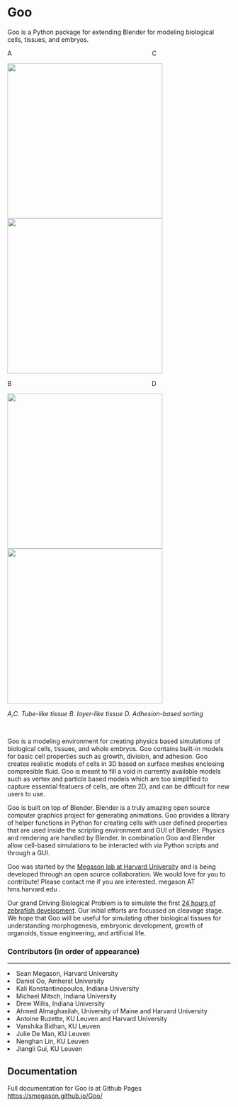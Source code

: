 # Goo

Goo is a Python package for extending Blender for modeling biological cells, tissues, and embryos. 

A &emsp; &emsp; &emsp; &emsp; &emsp; &emsp; &emsp; &emsp; &emsp; &emsp; &emsp; &emsp; &emsp; &emsp; &emsp; &emsp; &emsp; &nbsp; C

<img src="https://github.com/smegason/Goo/blob/main/img/cell_tube_32_fontal.gif" width="350"/> <img src="https://github.com/smegason/Goo/blob/main/img/layer-like structure.gif" width="350"/> 

B &emsp; &emsp; &emsp; &emsp; &emsp; &emsp; &emsp; &emsp; &emsp; &emsp; &emsp; &emsp; &emsp; &emsp; &emsp; &emsp; &emsp; &nbsp; D

<img src="https://github.com/smegason/Goo/blob/main/img/cell_tube_32_lateral.gif" width="350"/> <img src="https://github.com/smegason/Goo/blob/main/img/adhesion-based sorting.gif" width="350"/>

_A,C. Tube-like tissue B. layer-like tissue D. Adhesion-based sorting_

<br>


Goo is a modeling environment for creating physics based simulations of biological cells, tissues, and whole embryos. Goo contains built-in models for basic cell properties such as growth, division, and adhesion. Goo creates realistic models of cells in 3D based on surface meshes enclosing compresible fluid. Goo is meant to fill a void in currently available models such as vertex and particle based models which are too simplified to capture essential featuers of cells, are often 2D, and can be difficult for new users to use.

Goo is built on top of Blender. Blender is a truly amazing open source computer graphics project for generating animations. Goo provides a library of helper functions in Python for creating cells with user defined properties that are used inside the scripting environment and GUI of Blender. Physics and rendering are handled by Blender. In combination Goo and Blender allow cell-based simulations to be interacted with via Python scripts and through a GUI.

Goo was started by the <a href="http://www.digitalfish.org">Megason lab at Harvard University</a> and is being developed through an open source collaboration. We would love for you to contribute! Please contact me if you are interested. megason AT hms.harvard.edu .

Our grand Driving Biological Problem is to simulate the first <a href= "https://www.youtube.com/watch?v=RQ6vkDr_Dec">24 hours of zebrafish development</a>. Our initial efforts are focussed on cleavage stage. We hope that Goo will be useful for simulating other biological tissues for understanding morphogenesis, embryonic development, growth of organoids, tissue engineering, and artificial life.

### Contributors (in order of appearance)
___
<li>Sean Megason, Harvard University
<li>Daniel Oo, Amherst University
<li>Kali Konstantinopoulos, Indiana University
<li>Michael Mitsch, Indiana University
<li>Drew Willis, Indiana University
<li>Ahmed Almaghasilah, University of Maine and Harvard University
<li>Antoine Ruzette, KU Leuven and Harvard University
<li>Vanshika Bidhan, KU Leuven
<li>Julie De Man, KU Leuven
<li>Nenghan Lin, KU Leuven
<li>Jiangli Gui, KU Leuven

## Documentation
  Full documentation for Goo is at Github Pages
  https://smegason.github.io/Goo/
